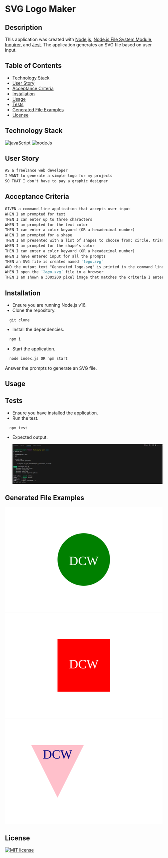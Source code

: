   # SVG Logo Maker
  
  ## Description 
  This application was created with [Node.js](https://nodejs.org/en), [Node.js File System Module](https://www.w3schools.com/nodejs/nodejs_filesystem.asp), [Inquirer](https://www.npmjs.com/package/inquirer), and [Jest](https://jestjs.io/). The application generates an SVG file based on user input.
  
  ## Table of Contents
  * [Technology Stack](#technology-stack)
  * [User Story](#user-story)
  * [Acceptance Criteria](#acceptance-criteria)
  * [Installation](#installation)
  * [Usage](#usage)
  * [Tests](#tests)
  * [Generated File Examples](#generated-file-examples)
  * [License](#license)

  ## Technology Stack

  ![javaScript](https://img.shields.io/badge/JavaScript-F7DF1E?style=for-the-badge&logo=javascript&logoColor=black)
  ![nodeJs](https://img.shields.io/badge/Node.js-43853D?style=for-the-badge&logo=node.js&logoColor=white)

  ## User Story
  ```md
  AS a freelance web developer
  I WANT to generate a simple logo for my projects
  SO THAT I don't have to pay a graphic designer
  ```

  ## Acceptance Criteria
  ```md
  GIVEN a command-line application that accepts user input
  WHEN I am prompted for text
  THEN I can enter up to three characters
  WHEN I am prompted for the text color
  THEN I can enter a color keyword (OR a hexadecimal number)
  WHEN I am prompted for a shape
  THEN I am presented with a list of shapes to choose from: circle, triangle, and square
  WHEN I am prompted for the shape's color
  THEN I can enter a color keyword (OR a hexadecimal number)
  WHEN I have entered input for all the prompts
  THEN an SVG file is created named `logo.svg`
  AND the output text "Generated logo.svg" is printed in the command line
  WHEN I open the `logo.svg` file in a browser
  THEN I am shown a 300x200 pixel image that matches the criteria I entered
  ```
  
  ## Installation 
  * Ensure you are running Node.js v16.  
  * Clone the repository.
  ```
    git clone 
  ```
  * Install the dependencies.
  ```bash
    npm i
  ```
  * Start the application.
  ```md
    node index.js OR npm start
  ```
  Answer the prompts to generate an SVG file.
  
  ## Usage
  

  ## Tests 
  * Ensure you have installed the application.
  * Run the test.
  ```
    npm test
  ```
  * Expected output.

    ![Test Result](./assets/images/expected-result.png)  

  ## Generated File Examples
  
  ![Circle SVG Example](./examples/circle.svg)  
  ![Square SVG Example](./examples/square.svg)  
  ![Triangle SVG Example](./examples/triangle.svg)
  
  ## License 
  [![MIT license](https://img.shields.io/badge/License-MIT-purple.svg)](https://lbesson.mit-license.org/)
